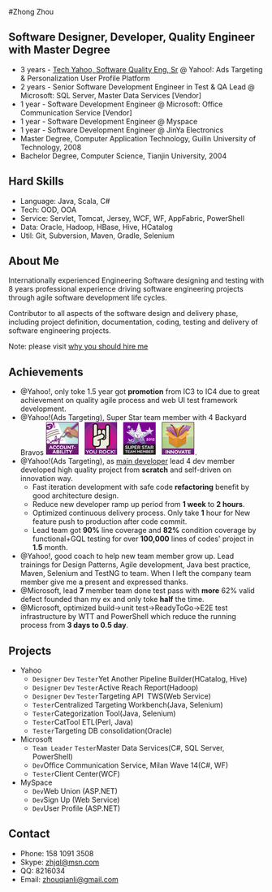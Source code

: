 #Zhong Zhou
## Software Designer, Developer, Quality Engineer with Master Degree
   * 3 years - [Tech Yahoo, Software Quality Eng, Sr](../images/backyard.png) @ Yahoo!: Ads Targeting & Personalization User Profile Platform
   * 2 years - Senior Software Development Engineer in Test & QA Lead @ Microsoft: SQL Server, Master Data Services [Vendor] 
   * 1 year  - Software Development Engineer @ Microsoft: Office Communication Service [Vendor]
   * 1 year  - Software Development Engineer @ Myspace
   * 1 year  - Software Development Engineer @ JinYa Electronics
   * Master Degree, Computer Application Technology, Guilin University of Technology, 2008
   * Bachelor Degree, Computer Science, Tianjin University, 2004
   
## Hard Skills
   * Language: Java, Scala, C#
   * Tech: OOD, OOA
   * Service: Servlet, Tomcat, Jersey, WCF, WF, AppFabric, PowerShell 
   * Data: Oracle, Hadoop, HBase, Hive, HCatalog
   * Util: Git, Subversion, Maven, Gradle, Selenium

## About Me
Internationally experienced Engineering Software designing and testing with
 8 years professional experience driving software engineering projects through
  agile software development life cycles.

Contributor to all aspects of the software design and delivery phase, including project
definition, documentation, coding, testing and delivery of software engineering projects.

Note: please visit [why you should hire me](whyhire/out/index.html)

## Achievements
   * @Yahoo!, only toke 1.5 year got **promotion** from IC3 to IC4 due to great achievement on quality agile process and web UI test framework development.
   * @Yahoo!(Ads Targeting), Super Star team member with 4 Backyard Bravos [![bravo](../images/bravo.png)](../images/backyard.png).
   * @Yahoo!(Ads Targeting), as [main developer](../images/tapi.png) lead 4 dev member developed high quality project from **scratch** and self-driven on innovation way.
      - Fast iteration development with safe code **refactoring** benefit by good architecture design.  
      - Reduce new developer ramp up period from **1 week** to **2 hours**.
      - Optimized continuous delivery process.  Only take **1** hour for New feature push to production after code commit.
      - Lead team got **90%** line coverage and **82%** condition coverage by functional+GQL testing for over **100,000** lines of codes' project in **1.5** month.
   * @Yahoo!, good coach to help new team member grow up.  Lead trainings for Design Patterns, Agile development, Java best practice, Maven, Selenium and TestNG to team.  When I left the company team member give me a present and expressed thanks.
   * @Microsoft, lead **7** member team done test pass with **more** 62% valid defect founded than my ex and only toke **half** the time.
   * @Microsoft, optimized build->unit test->ReadyToGo->E2E test infrastructure by WTT and PowerShell which reduce the running process from **3 days to 0.5 day**.
   
## Projects
   * Yahoo
     - `Designer` `Dev` `Tester`Yet Another Pipeline Builder(HCatalog, Hive)
     - `Designer` `Dev` `Tester`Active Reach Report(Hadoop)
     - `Designer` `Dev` `Tester`Targeting API` `TWS(Web Service)
     - `Tester`Centralized Targeting Workbench(Java, Selenium)
     - `Tester`Categorization Tool(Java, Selenium)
     - `Tester`CatTool ETL(Perl, Java)
     - `Tester`Targeting DB consolidation(Oracle)
   * Microsoft
     - `Team Leader` `Tester`Master Data Services(C#, SQL Server, PowerShell)
     - `Dev`Office Communication Service, Milan Wave 14(C#, WF)
     - `Tester`Client Center(WCF)
   * MySpace
     - `Dev`Web Union (ASP.NET)
     - `Dev`Sign Up (Web Service)
     - `Dev`User Profile (ASP.NET)
   
## Contact
   * Phone: 158 1091 3508
   * Skype: zhjql@msn.com
   * QQ: 8216034
   * Email: zhouqianli@gmail.com